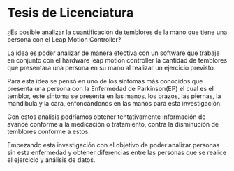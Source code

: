 # Tesis de Licenciatura

¿Es posible analizar la cuantificación de temblores de la mano que tiene una persona con el Leap Motion Controller?

La idea es poder analizar de manera efectiva con un software que trabaje en conjunto con el hardware leap motion controller la cantidad de temblores que presentara una persona en su mano al realizar un ejercicio previsto.

Para esta idea se pensó en uno de los síntomas más conocidos que presenta una persona con la Enfermedad de Parkinson(EP) el cual es el temblor, este síntoma se presenta en las manos, los brazos, las piernas, la mandíbula y la cara, enfoncándonos en las manos para esta investigación.

Con estos análisis podríamos obtener tentativamente información de avance conforme a la medicación o tratamiento, contra la disminución de temblores conforme a estos.

Empezando esta investigación con el objetivo de poder analizar personas sin esta enfermedad y obtener diferencias entre las personas que se realice el ejercicio y análisis de datos.